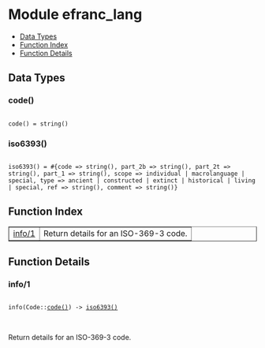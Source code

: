 

# Module efranc_lang #
* [Data Types](#types)
* [Function Index](#index)
* [Function Details](#functions)

<a name="types"></a>

## Data Types ##




### <a name="type-code">code()</a> ###


<pre><code>
code() = string()
</code></pre>




### <a name="type-iso6393">iso6393()</a> ###


<pre><code>
iso6393() = #{code =&gt; string(), part_2b =&gt; string(), part_2t =&gt; string(), part_1 =&gt; string(), scope =&gt; individual | macrolanguage | special, type =&gt; ancient | constructed | extinct | historical | living | special, ref =&gt; string(), comment =&gt; string()}
</code></pre>

<a name="index"></a>

## Function Index ##


<table width="100%" border="1" cellspacing="0" cellpadding="2" summary="function index"><tr><td valign="top"><a href="#info-1">info/1</a></td><td>
Return details for an ISO-369-3 code.</td></tr></table>


<a name="functions"></a>

## Function Details ##

<a name="info-1"></a>

### info/1 ###

<pre><code>
info(Code::<a href="#type-code">code()</a>) -&gt; <a href="#type-iso6393">iso6393()</a>
</code></pre>
<br />

Return details for an ISO-369-3 code.

